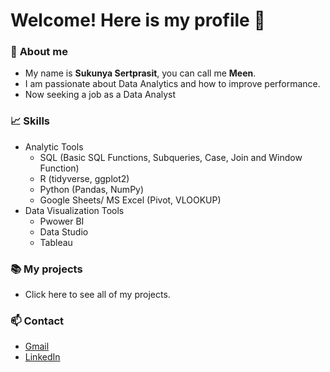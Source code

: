 # Welcome! Here is my profile :blossom:	
### :pushpin: **About me**

* My name is **Sukunya Sertprasit**, you can call me **Meen**. 
* I am passionate about Data Analytics and how to improve performance.
* Now seeking a job as a Data Analyst

### :chart_with_upwards_trend: **Skills**

* Analytic Tools
  * SQL (Basic SQL Functions, Subqueries, Case, Join and Window Function)
  * R (tidyverse, ggplot2)
  * Python (Pandas, NumPy)
  * Google Sheets/ MS Excel (Pivot, VLOOKUP)
* Data Visualization Tools
  * Pwower BI
  * Data Studio
  * Tableau
  
### :books: **My projects**

* Click here to see all of my projects.

### :mailbox: **Contact**

* [Gmail](mailto:meensukunya@gmail.com)
* [LinkedIn](https://www.linkedin.com/in/sukunya/)

 

